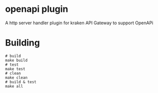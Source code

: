 # openapi plugin
A http server handler plugin for kraken API Gateway to support OpenAPi

# Building

    # build
    make build
    # test
    make test
    # clean
    make clean
    # build & test
    make all
